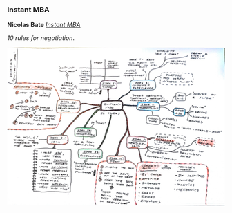 ### Instant MBA

**Nicolas Bate** [*Instant MBA*](https://www.amazon.co.uk/Instant-MBA-Business-Graduate-Brilliant-ebook/dp/B004INHHGA)

*10 rules for negotiation*.

![Instant MBA](instant-mba-2013-04.jpg)
